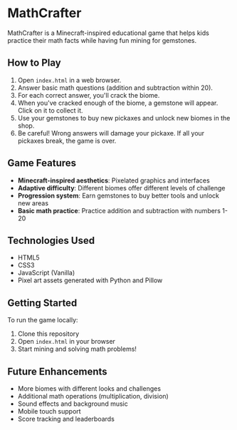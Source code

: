# MathCrafter

MathCrafter is a Minecraft-inspired educational game that helps kids practice their math facts while having fun mining for gemstones.

## How to Play

1. Open `index.html` in a web browser.
2. Answer basic math questions (addition and subtraction within 20).
3. For each correct answer, you'll crack the biome.
4. When you've cracked enough of the biome, a gemstone will appear. Click on it to collect it.
5. Use your gemstones to buy new pickaxes and unlock new biomes in the shop.
6. Be careful! Wrong answers will damage your pickaxe. If all your pickaxes break, the game is over.

## Game Features

- **Minecraft-inspired aesthetics**: Pixelated graphics and interfaces
- **Adaptive difficulty**: Different biomes offer different levels of challenge
- **Progression system**: Earn gemstones to buy better tools and unlock new areas
- **Basic math practice**: Practice addition and subtraction with numbers 1-20

## Technologies Used

- HTML5
- CSS3
- JavaScript (Vanilla)
- Pixel art assets generated with Python and Pillow

## Getting Started

To run the game locally:

1. Clone this repository
2. Open `index.html` in your browser
3. Start mining and solving math problems!

## Future Enhancements

- More biomes with different looks and challenges
- Additional math operations (multiplication, division)
- Sound effects and background music
- Mobile touch support
- Score tracking and leaderboards 